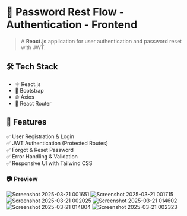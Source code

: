 # 🔐 Password Rest Flow - Authentication - Frontend  

> A **React.js** application for user authentication and password reset with JWT.

## 🛠️ Tech Stack  
- ⚛️ React.js  
- 🎨 Bootstrap  
- 🌐 Axios  
- 🔄 React Router  

## 📌 Features  
✅ User Registration & Login  
✅ JWT Authentication (Protected Routes)  
✅ Forgot & Reset Password  
✅ Error Handling & Validation  
✅ Responsive UI with Tailwind CSS   

### 📷 Preview
![Screenshot 2025-03-21 001651](https://github.com/user-attachments/assets/bb0c934d-36e4-44e7-ad8e-614497ffb6f6)
![Screenshot 2025-03-21 001715](https://github.com/user-attachments/assets/9c477a7a-b19a-408c-88f7-8467a8d0374b)
![Screenshot 2025-03-21 002025](https://github.com/user-attachments/assets/90756702-1092-4517-99d5-160703640f85)
![Screenshot 2025-03-21 014602](https://github.com/user-attachments/assets/ebdb61ce-3b9e-4f90-8400-18c1d37b4f4e)
![Screenshot 2025-03-21 014804](https://github.com/user-attachments/assets/92a2fd8b-1c38-45b7-9dc0-748367084536)
![Screenshot 2025-03-21 002323](https://github.com/user-attachments/assets/5b5beb34-c3f4-4525-b5a9-cb9de06cd1d8)
